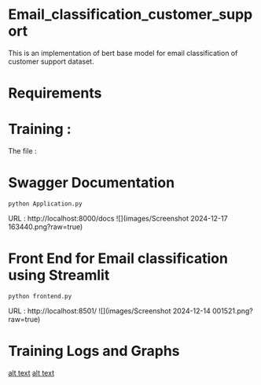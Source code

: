 # Email_classification_customer_support
This is an implementation of bert base model for email classification of customer support dataset.

# Requirements 

# Training :
The file : 

# Swagger Documentation 
```
python Application.py
```

URL : http://localhost:8000/docs
![](images/Screenshot 2024-12-17 163440.png?raw=true)

# Front End for Email classification using Streamlit

```
python frontend.py
```
URL : http://localhost:8501/
![](images/Screenshot 2024-12-14 001521.png?raw=true)

# Training Logs and Graphs 
[alt text](https://github.com/parikhshyamal1993/Email_classification_customer_support/blob/main/images/Screenshot%202024-12-14%20001601.png)
[alt text](https://github.com/parikhshyamal1993/Email_classification_customer_support/blob/main/images/Screenshot%202024-12-14%20001521.png)
